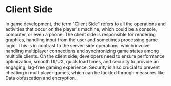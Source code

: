 # Client Side

In game development, the term "Client Side" refers to all the operations and activities that occur on the player's machine, which could be a console, computer, or even a phone. The client side is responsible for rendering graphics, handling input from the user and sometimes processing game logic. This is in contrast to the server-side operations, which involve handling multiplayer connections and synchronizing game states among multiple clients. On the client side, developers need to ensure performance optimization, smooth UI/UX, quick load times, and security to provide an engaging, lag-free gaming experience. Security is also crucial to prevent cheating in multiplayer games, which can be tackled through measures like Data obfuscation and encryption.